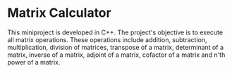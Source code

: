 # Matrix Calculator
This miniproject is developed in C++. The project's objective is to execute all matrix operations. These operations include addition, subtraction, multiplication, division of matrices, transpose of a matrix, determinant of a matrix, inverse of a matrix, adjoint of a matrix, cofactor of a matrix and n'th power of a matrix.
